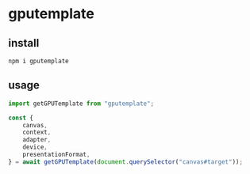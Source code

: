 # gputemplate
## install
```
npm i gputemplate
```
## usage
```javascript
import getGPUTemplate from "gputemplate";

const {
	canvas,
	context,
	adapter,
	device,
	presentationFormat,
} = await getGPUTemplate(document.querySelector("canvas#target"));
```